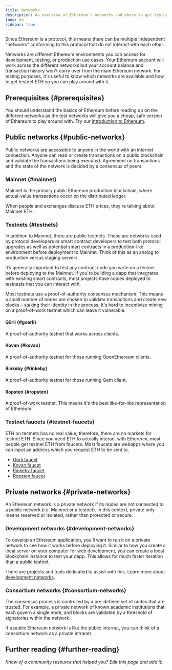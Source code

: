 ```yaml
---
title: Networks
description: An overview of Ethereum's networks and where to get testnet ether (ETH) for testing your application.
lang: en
sidebar: true
---
```


Since Ethereum is a protocol, this means there can be multiple independent "networks" conforming to this protocol that do not interact with each other.

Networks are different Ethereum environments you can access for development, testing, or production use cases. Your Ethereum account will work across the different networks but your account balance and transaction history won't carry over from the main Ethereum network. For testing purposes, it's useful to know which networks are available and how to get testnet ETH so you can play around with it.

## Prerequisites {#prerequisites}

You should understand the basics of Ethereum before reading up on the different networks as the test networks will give you a cheap, safe version of Ethereum to play around with. Try our [introduction to Ethereum](/developers/docs/intro-to-ethereum/).

## Public networks {#public-networks}

Public networks are accessible to anyone in the world with an internet connection. Anyone can read or create transactions on a public blockchain and validate the transactions being executed. Agreement on transactions and the state of the network is decided by a consensus of peers.

### Mainnet {#mainnet}

Mainnet is the primary public Ethereum production blockchain, where actual-value transactions occur on the distributed ledger.

When people and exchanges discuss ETH prices, they're talking about Mainnet ETH.

### Testnets {#testnets}

In addition to Mainnet, there are public testnets. These are networks used by protocol developers or smart contract developers to test both protocol upgrades as well as potential smart contracts in a production-like environment before deployment to Mainnet. Think of this as an analog to production versus staging servers.

It’s generally important to test any contract code you write on a testnet before deploying to the Mainnet. If you're building a dapp that integrates with existing smart contracts, most projects have copies deployed to testnests that you can interact with.

Most testnets use a proof-of-authority consensus mechanism. This means a small number of nodes are chosen to validate transactions and create new blocks – staking their identity in the process. It's hard to incentivise mining on a proof-of-work testnet which can leave it vulnerable.

#### Görli {#goerli}

A proof-of-authority testnet that works across clients.

#### Kovan {#kovan}

A proof-of-authority testnet for those running OpenEthereum clients.

#### Rinkeby {#rinkeby}

A proof-of-authority testnet for those running Geth client.

#### Ropsten {#ropsten}

A proof-of-work testnet. This means it's the best like-for-like representation of Ethereum.

### Testnet faucets {#testnet-faucets}

ETH on testnets has no real value; therefore, there are no markets for testnet ETH. Since you need ETH to actually interact with Ethereum, most people get testnet ETH from faucets. Most faucets are webapps where you can input an address which you request ETH to be sent to.

- [Görli faucet](https://faucet.goerli.mudit.blog/)
- [Kovan faucet](https://faucet.kovan.network/)
- [Rinkeby faucet](https://faucet.rinkeby.io/)
- [Ropsten faucet](https://faucet.ropsten.be/)

## Private networks {#private-networks}

An Ethereum network is a private network if its nodes are not connected to a public network (i.e. Mainnet or a testnet). In this context, private only means reserved or isolated, rather than protected or secure.

### Development networks {#development-networks}

To develop an Ethereum application, you'll want to run it on a private network to see how it works before deploying it. Similar to how you create a local server on your computer for web development, you can create a local blockchain instance to test your dapp. This allows for much faster iteration than a public testnet.

There are projects and tools dedicated to assist with this. Learn more about [development networks](/developers/docs/development-networks/).

### Consortium networks {#consortium-networks}

The consensus process is controlled by a pre-defined set of nodes that are trusted. For example, a private network of known academic institutions that each govern a single node, and blocks are validated by a threshold of signatories within the network.

If a public Ethereum network is like the public internet, you can think of a consortium network as a private intranet.

<!-- TODO

## Interacting with testnets {#interactihg-with-tesetnets}

### Your own local network {#your-own-local-network}

`geth -—networkid="12345" console`

### Testnets {#testnets-1}

Wallets like MetaMask or MyEtherWallet will allow you to switch networks so you can test your apps using your test ETH.

-->

## Further reading {#further-reading}

_Know of a community resource that helped you? Edit this page and add it!_
